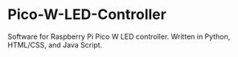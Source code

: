 # Pico-W-LED-Controller
Software for Raspberry Pi Pico W LED controller. Written in Python, HTML/CSS, and Java Script.

